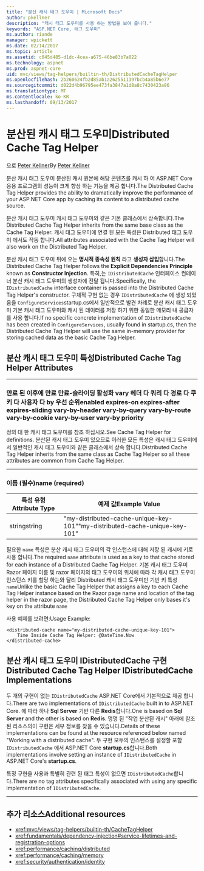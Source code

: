 ```yaml
---
title: "분산 캐시 태그 도우미 | Microsoft Docs"
author: pkellner
description: "캐시 태그 도우미를 사용 하는 방법을 보여 줍니다."
keywords: "ASP.NET Core, 태그 도우미"
ms.author: riande
manager: wpickett
ms.date: 02/14/2017
ms.topic: article
ms.assetid: c045d485-d1dc-4cea-a675-46be83b7a022
ms.technology: aspnet
ms.prod: aspnet-core
uid: mvc/views/tag-helpers/builtin-th/DistributedCacheTagHelper
ms.openlocfilehash: 2b260624fb2d85ab1a2625511397bcb4a85b6e77
ms.sourcegitcommit: d022d4b96795ee473fa3847a1d8a8c7430423a86
ms.translationtype: MT
ms.contentlocale: ko-KR
ms.lasthandoff: 09/13/2017
---
```

# <a name="distributed-cache-tag-helper"></a><span data-ttu-id="3a380-104">분산된 캐시 태그 도우미</span><span class="sxs-lookup"><span data-stu-id="3a380-104">Distributed Cache Tag Helper</span></span>

<span data-ttu-id="3a380-105">으로 [Peter Kellner](http://peterkellner.net)</span><span class="sxs-lookup"><span data-stu-id="3a380-105">By [Peter Kellner](http://peterkellner.net)</span></span> 


<span data-ttu-id="3a380-106">분산 캐시 태그 도우미 분산된 캐시 원본에 해당 콘텐츠를 캐시 하 여 ASP.NET Core 응용 프로그램의 성능이 크게 향상 하는 기능을 제공 합니다.</span><span class="sxs-lookup"><span data-stu-id="3a380-106">The Distributed Cache Tag Helper provides the ability to dramatically improve the performance of your ASP.NET Core app by caching its content to a distributed cache source.</span></span>

<span data-ttu-id="3a380-107">분산 캐시 태그 도우미 캐시 태그 도우미와 같은 기본 클래스에서 상속합니다.</span><span class="sxs-lookup"><span data-stu-id="3a380-107">The Distributed Cache Tag Helper inherits from the same base class as the Cache Tag Helper.</span></span>  <span data-ttu-id="3a380-108">캐시 태그 도우미에 연결 된 모든 특성은 Distributed 태그 도우미 에서도 작동 합니다.</span><span class="sxs-lookup"><span data-stu-id="3a380-108">All attributes associated with the Cache Tag Helper will also work on the Distributed Tag Helper.</span></span>


<span data-ttu-id="3a380-109">분산 캐시 태그 도우미 뒤에 오는 **명시적 종속성 원칙** 라고 **생성자 삽입**합니다.</span><span class="sxs-lookup"><span data-stu-id="3a380-109">The Distributed Cache Tag Helper follows the **Explicit Dependencies Principle** known as **Constructor Injection**.</span></span>  <span data-ttu-id="3a380-110">특히,는 `IDistributedCache` 인터페이스 컨테이너 분산 캐시 태그 도우미의 생성자에 전달 됩니다.</span><span class="sxs-lookup"><span data-stu-id="3a380-110">Specifically, the `IDistributedCache` interface container is passed into the Distributed Cache Tag Helper's constructor.</span></span>  <span data-ttu-id="3a380-111">구체적 구현 없는 경우 `IDistributedCache` 에 생성 되었음을 `ConfigureServices`startup.cs에서 일반적으로 발견 차례로 분산 캐시 태그 도우미 기본 캐시 태그 도우미와 캐시 된 데이터를 저장 하기 위한 동일한 메모리 내 공급자를 사용 합니다.</span><span class="sxs-lookup"><span data-stu-id="3a380-111">If no specific concrete implementation of `IDistributedCache` has been created in `ConfigureServices`, usually found in startup.cs, then the Distributed Cache Tag Helper will use the same in-memory provider for storing cached data as the basic Cache Tag Helper.</span></span>

## <a name="distributed-cache-tag-helper-attributes"></a><span data-ttu-id="3a380-112">분산 캐시 태그 도우미 특성</span><span class="sxs-lookup"><span data-stu-id="3a380-112">Distributed Cache Tag Helper Attributes</span></span>

- - -

### <a name="enabled-expires-on-expires-after-expires-sliding-vary-by-header-vary-by-query-vary-by-route-vary-by-cookie-vary-by-user-vary-by-priority"></a><span data-ttu-id="3a380-113">만료 된 이후에 만료 만료-슬라이딩 활성화 vary 헤더 다 쿼리 다 경로 다 쿠키 다 사용자 다 by 우선 순위</span><span class="sxs-lookup"><span data-stu-id="3a380-113">enabled expires-on expires-after expires-sliding vary-by-header vary-by-query vary-by-route vary-by-cookie vary-by-user vary-by priority</span></span>

<span data-ttu-id="3a380-114">정의 대 한 캐시 태그 도우미를 참조 하십시오.</span><span class="sxs-lookup"><span data-stu-id="3a380-114">See Cache Tag Helper for definitions.</span></span> <span data-ttu-id="3a380-115">분산된 캐시 태그 도우미 있으므로 이러한 모든 특성은 캐시 태그 도우미에서 일반적인 캐시 태그 도우미와 같은 클래스에서 상속 합니다.</span><span class="sxs-lookup"><span data-stu-id="3a380-115">Distributed Cache Tag Helper inherits from the same class as Cache Tag Helper so all these attributes are common from Cache Tag Helper.</span></span>

- - -

### <a name="name-required"></a><span data-ttu-id="3a380-116">이름 (필수)</span><span class="sxs-lookup"><span data-stu-id="3a380-116">name (required)</span></span>

| <span data-ttu-id="3a380-117">특성 유형</span><span class="sxs-lookup"><span data-stu-id="3a380-117">Attribute Type</span></span>    | <span data-ttu-id="3a380-118">예제 값</span><span class="sxs-lookup"><span data-stu-id="3a380-118">Example Value</span></span>     |
|----------------   |----------------   |
| <span data-ttu-id="3a380-119">string</span><span class="sxs-lookup"><span data-stu-id="3a380-119">string</span></span>    | <span data-ttu-id="3a380-120">"my-distributed-cache-unique-key-101"</span><span class="sxs-lookup"><span data-stu-id="3a380-120">"my-distributed-cache-unique-key-101"</span></span>     |

<span data-ttu-id="3a380-121">필요한 `name` 특성은 분산 캐시 태그 도우미의 각 인스턴스에 대해 저장 된 캐시에 키로 사용 합니다.</span><span class="sxs-lookup"><span data-stu-id="3a380-121">The required `name` attribute is used as a key to that cache stored for each instance of a Distributed Cache Tag Helper.</span></span>  <span data-ttu-id="3a380-122">기본 캐시 태그 도우미 Razor 페이지 이름 및 razor 페이지의 태그 도우미의 위치에 따라 각 캐시 태그 도우미 인스턴스 키를 할당 하는와 달리 Distributed 캐시 태그 도우미만 기반 키 특성`name`</span><span class="sxs-lookup"><span data-stu-id="3a380-122">Unlike the basic Cache Tag Helper that assigns a key to each Cache Tag Helper instance based on the Razor page name and location of the tag helper in the razor page, the Distributed Cache Tag Helper only bases it's key on the attribute `name`</span></span>

<span data-ttu-id="3a380-123">사용 예제를 보려면:</span><span class="sxs-lookup"><span data-stu-id="3a380-123">Usage Example:</span></span>

```cshtml
<distributed-cache name="my-distributed-cache-unique-key-101">
    Time Inside Cache Tag Helper: @DateTime.Now
</distributed-cache>
```

## <a name="distributed-cache-tag-helper-idistributedcache-implementations"></a><span data-ttu-id="3a380-124">분산 캐시 태그 도우미 IDistributedCache 구현</span><span class="sxs-lookup"><span data-stu-id="3a380-124">Distributed Cache Tag Helper IDistributedCache Implementations</span></span>

<span data-ttu-id="3a380-125">두 개의 구현이 없는 `IDistributedCache` ASP.NET Core에서 기본적으로 제공 합니다.</span><span class="sxs-lookup"><span data-stu-id="3a380-125">There are two implementations of `IDistributedCache` built in to ASP.NET Core.</span></span>  <span data-ttu-id="3a380-126">에 따라 하나 **Sql Server** 기반 다른 **Redis**합니다.</span><span class="sxs-lookup"><span data-stu-id="3a380-126">One is based on **Sql Server** and the other is based on **Redis**.</span></span> <span data-ttu-id="3a380-127">명명 된 "작업 분산된 캐시" 아래에 참조 된 리소스의이 구현은 세부 정보를 찾을 수 있습니다.</span><span class="sxs-lookup"><span data-stu-id="3a380-127">Details of these implementations can be found at the resource referenced below named "Working with a distributed cache".</span></span> <span data-ttu-id="3a380-128">두 구현 모두의 인스턴스를 설정할 포함 `IDistributedCache` 에서 ASP.NET Core **startup.cs**합니다.</span><span class="sxs-lookup"><span data-stu-id="3a380-128">Both implementations involve setting an instance of `IDistributedCache` in ASP.NET Core's **startup.cs**.</span></span>

<span data-ttu-id="3a380-129">특정 구현을 사용과 특별히 관련 된 태그 특성이 없으면 `IDistributedCache`합니다.</span><span class="sxs-lookup"><span data-stu-id="3a380-129">There are no tag attributes specifically associated with using any specific implementation of `IDistributedCache`.</span></span>



- - -



## <a name="additional-resources"></a><span data-ttu-id="3a380-130">추가 리소스</span><span class="sxs-lookup"><span data-stu-id="3a380-130">Additional resources</span></span>

* <xref:mvc/views/tag-helpers/builtin-th/CacheTagHelper>
* <xref:fundamentals/dependency-injection#service-lifetimes-and-registration-options>
* <xref:performance/caching/distributed>
* <xref:performance/caching/memory>
* <xref:security/authentication/identity>
